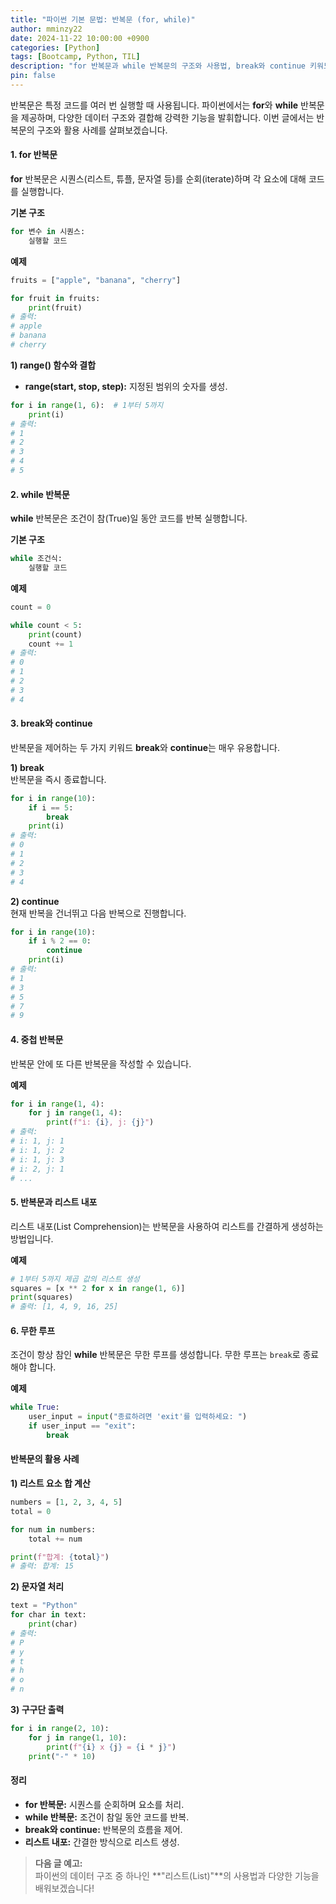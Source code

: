 ```yaml
---
title: "파이썬 기본 문법: 반복문 (for, while)"
author: mminzy22
date: 2024-11-22 10:00:00 +0900
categories: [Python]
tags: [Bootcamp, Python, TIL]
description: "for 반복문과 while 반복문의 구조와 사용법, break와 continue 키워드, 중첩 반복문, 리스트 내포, 무한 루프 등 다양한 활용 사례"
pin: false
---
```



반복문은 특정 코드를 여러 번 실행할 때 사용됩니다. 파이썬에서는 **for**와 **while** 반복문을 제공하며, 다양한 데이터 구조와 결합해 강력한 기능을 발휘합니다. 이번 글에서는 반복문의 구조와 활용 사례를 살펴보겠습니다.


#### 1. for 반복문

**for** 반복문은 시퀀스(리스트, 튜플, 문자열 등)를 순회(iterate)하며 각 요소에 대해 코드를 실행합니다.

**기본 구조**
```python
for 변수 in 시퀀스:
    실행할 코드
```

**예제**
```python
fruits = ["apple", "banana", "cherry"]

for fruit in fruits:
    print(fruit)
# 출력:
# apple
# banana
# cherry
```

**1) range() 함수와 결합**
- **range(start, stop, step):** 지정된 범위의 숫자를 생성.
```python
for i in range(1, 6):  # 1부터 5까지
    print(i)
# 출력:
# 1
# 2
# 3
# 4
# 5
```


#### 2. while 반복문

**while** 반복문은 조건이 참(True)일 동안 코드를 반복 실행합니다.

**기본 구조**
```python
while 조건식:
    실행할 코드
```

**예제**
```python
count = 0

while count < 5:
    print(count)
    count += 1
# 출력:
# 0
# 1
# 2
# 3
# 4
```


#### 3. break와 continue

반복문을 제어하는 두 가지 키워드 **break**와 **continue**는 매우 유용합니다.

**1) break**  
반복문을 즉시 종료합니다.
```python
for i in range(10):
    if i == 5:
        break
    print(i)
# 출력:
# 0
# 1
# 2
# 3
# 4
```

**2) continue**  
현재 반복을 건너뛰고 다음 반복으로 진행합니다.
```python
for i in range(10):
    if i % 2 == 0:
        continue
    print(i)
# 출력:
# 1
# 3
# 5
# 7
# 9
```


#### 4. 중첩 반복문

반복문 안에 또 다른 반복문을 작성할 수 있습니다.

**예제**
```python
for i in range(1, 4):
    for j in range(1, 4):
        print(f"i: {i}, j: {j}")
# 출력:
# i: 1, j: 1
# i: 1, j: 2
# i: 1, j: 3
# i: 2, j: 1
# ...
```


#### 5. 반복문과 리스트 내포

리스트 내포(List Comprehension)는 반복문을 사용하여 리스트를 간결하게 생성하는 방법입니다.

**예제**
```python
# 1부터 5까지 제곱 값의 리스트 생성
squares = [x ** 2 for x in range(1, 6)]
print(squares)
# 출력: [1, 4, 9, 16, 25]
```


#### 6. 무한 루프

조건이 항상 참인 **while** 반복문은 무한 루프를 생성합니다. 무한 루프는 `break`로 종료해야 합니다.

**예제**
```python
while True:
    user_input = input("종료하려면 'exit'를 입력하세요: ")
    if user_input == "exit":
        break
```


#### 반복문의 활용 사례

**1) 리스트 요소 합 계산**
```python
numbers = [1, 2, 3, 4, 5]
total = 0

for num in numbers:
    total += num

print(f"합계: {total}")
# 출력: 합계: 15
```

**2) 문자열 처리**
```python
text = "Python"
for char in text:
    print(char)
# 출력:
# P
# y
# t
# h
# o
# n
```

**3) 구구단 출력**
```python
for i in range(2, 10):
    for j in range(1, 10):
        print(f"{i} x {j} = {i * j}")
    print("-" * 10)
```


#### 정리

- **for 반복문:** 시퀀스를 순회하며 요소를 처리.
- **while 반복문:** 조건이 참일 동안 코드를 반복.
- **break와 continue:** 반복문의 흐름을 제어.
- **리스트 내포:** 간결한 방식으로 리스트 생성.

> **다음 글 예고:**  
> 파이썬의 데이터 구조 중 하나인 **"리스트(List)"**의 사용법과 다양한 기능을 배워보겠습니다!
